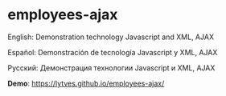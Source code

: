 # employees-ajax
English: Demonstration technology Javascript and XML, AJAX

Español: Demonstración de tecnología Javascript y XML, AJAX

Русский: Демонстрация технологии Javascript и XML, AJAX

**Demo**: https://lytves.github.io/employees-ajax/
